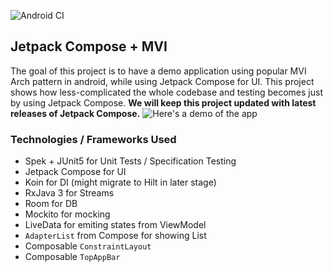 ![Android CI](https://github.com/RivuChk/Jetpack-Compose-MVI-Demo/workflows/Android%20CI/badge.svg)
## Jetpack Compose + MVI
The goal of this project is to have a demo application using popular MVI Arch pattern in android, while using Jetpack Compose for UI. This project shows how less-complicated the whole codebase and testing becomes just by using Jetpack Compose.
**We will keep this project updated with latest releases of Jetpack Compose.**
![Here's a demo of the app](composable-demo.gif)

### Technologies / Frameworks Used
- Spek + JUnit5 for Unit Tests / Specification Testing
- Jetpack Compose for UI
- Koin for DI (might migrate to Hilt in later stage)
- RxJava 3 for Streams
- Room for DB
- Mockito for mocking
- LiveData for emiting states from ViewModel
- `AdapterList` from Compose for showing List
- Composable `ConstraintLayout`
- Composable `TopAppBar`